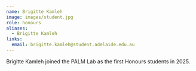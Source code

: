 ```yaml
---
name: Brigitte Kamleh
image: images/student.jpg
role: honours
aliases:
  - Brigitte Kamleh
links:
  email: brigitte.kamleh@student.adelaide.edu.au
---
```


Brigitte Kamleh joined the PALM Lab as the first Honours students in 2025. 